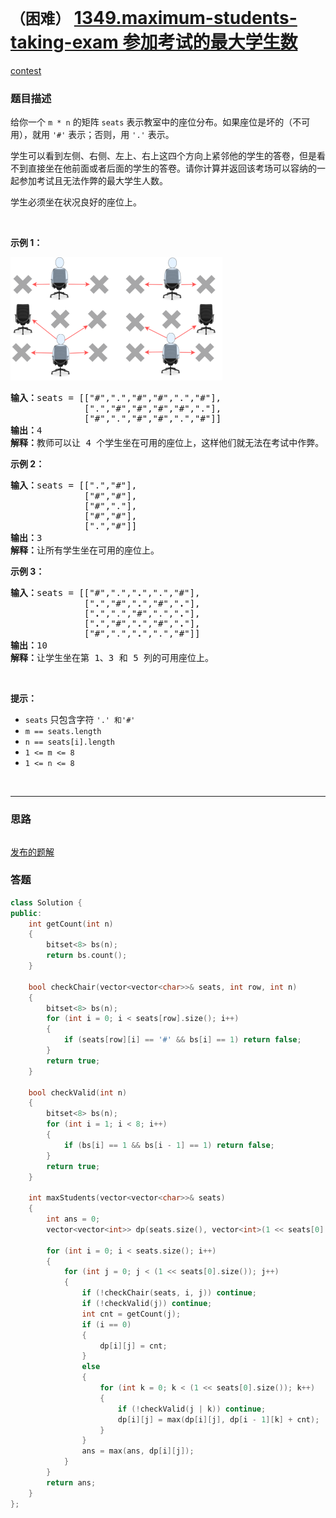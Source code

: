 # `（困难）` [1349.maximum-students-taking-exam 参加考试的最大学生数](https://leetcode-cn.com/problems/maximum-students-taking-exam/)

[contest](https://leetcode-cn.com/contest/weekly-contest-175/problems/maximum-students-taking-exam/)

### 题目描述
<p>给你一个&nbsp;<code>m&nbsp;* n</code>&nbsp;的矩阵 <code>seats</code>&nbsp;表示教室中的座位分布。如果座位是坏的（不可用），就用&nbsp;<code>'#'</code>&nbsp;表示；否则，用&nbsp;<code>'.'</code>&nbsp;表示。</p>
<p>学生可以看到左侧、右侧、左上、右上这四个方向上紧邻他的学生的答卷，但是看不到直接坐在他前面或者后面的学生的答卷。请你计算并返回该考场可以容纳的一起参加考试且无法作弊的最大学生人数。</p>
<p>学生必须坐在状况良好的座位上。</p>
<p>&nbsp;</p>
<p><strong>示例 1：</strong></p>
<p><img src="./image.png" style="height: 197px; width: 339px;"></p>
<pre><strong>输入：</strong>seats = [["#",".","#","#",".","#"],
&nbsp;             [".","#","#","#","#","."],
&nbsp;             ["#",".","#","#",".","#"]]
<strong>输出：</strong>4
<strong>解释：</strong>教师可以让 4 个学生坐在可用的座位上，这样他们就无法在考试中作弊。 
</pre>

<p><strong>示例 2：</strong></p>
<pre><strong>输入：</strong>seats = [[".","#"],
&nbsp;             ["#","#"],
&nbsp;             ["#","."],
&nbsp;             ["#","#"],
&nbsp;             [".","#"]]
<strong>输出：</strong>3
<strong>解释：</strong>让所有学生坐在可用的座位上。
</pre>

<p><strong>示例 3：</strong></p>
<pre><strong>输入：</strong>seats = [["#",".","<strong>.</strong>",".","#"],
&nbsp;             ["<strong>.</strong>","#","<strong>.</strong>","#","<strong>.</strong>"],
&nbsp;             ["<strong>.</strong>",".","#",".","<strong>.</strong>"],
&nbsp;             ["<strong>.</strong>","#","<strong>.</strong>","#","<strong>.</strong>"],
&nbsp;             ["#",".","<strong>.</strong>",".","#"]]
<strong>输出：</strong>10
<strong>解释：</strong>让学生坐在第 1、3 和 5 列的可用座位上。
</pre>

<p>&nbsp;</p>
<p><strong>提示：</strong></p>
<ul>
	<li><code>seats</code>&nbsp;只包含字符&nbsp;<code>'.'&nbsp;和</code><code>'#'</code></li>
	<li><code>m ==&nbsp;seats.length</code></li>
	<li><code>n ==&nbsp;seats[i].length</code></li>
	<li><code>1 &lt;= m &lt;= 8</code></li>
	<li><code>1 &lt;= n &lt;= 8</code></li>
</ul>

​            

---
### 思路
```

```

[发布的题解](https://leetcode-cn.com/problems/maximum-students-taking-exam/solution/5335-by-ikaruga/)

### 答题
``` C++
class Solution {
public:
	int getCount(int n)
	{
		bitset<8> bs(n);
		return bs.count();
	}

	bool checkChair(vector<vector<char>>& seats, int row, int n)
	{
		bitset<8> bs(n);
		for (int i = 0; i < seats[row].size(); i++)
		{
			if (seats[row][i] == '#' && bs[i] == 1) return false;
		}
		return true;
	}

	bool checkValid(int n)
	{
		bitset<8> bs(n);
		for (int i = 1; i < 8; i++)
		{
			if (bs[i] == 1 && bs[i - 1] == 1) return false;
		}
		return true;
	}

	int maxStudents(vector<vector<char>>& seats)
	{
		int ans = 0;
		vector<vector<int>> dp(seats.size(), vector<int>(1 << seats[0].size(), 0));

		for (int i = 0; i < seats.size(); i++)
		{
			for (int j = 0; j < (1 << seats[0].size()); j++)
			{
				if (!checkChair(seats, i, j)) continue;
				if (!checkValid(j)) continue;
				int cnt = getCount(j);
				if (i == 0)
				{
					dp[i][j] = cnt;
				}
				else
				{
					for (int k = 0; k < (1 << seats[0].size()); k++)
					{
						if (!checkValid(j | k)) continue;
						dp[i][j] = max(dp[i][j], dp[i - 1][k] + cnt);
					}
				}
				ans = max(ans, dp[i][j]);
			}
		}
		return ans;
	}
};
```




